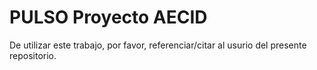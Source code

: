 # PULSO Proyecto AECID
 
De utilizar este trabajo, por favor, referenciar/citar al usurio del presente repositorio.
